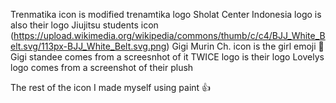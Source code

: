 Trenmatika icon is modified trenamtika logo
Sholat Center Indonesia logo is also their logo
Jiujitsu students icon (https://upload.wikimedia.org/wikipedia/commons/thumb/c/c4/BJJ_White_Belt.svg/113px-BJJ_White_Belt.svg.png)
Gigi Murin Ch. icon is the girl emoji 👧
Gigi standee comes from a screesnhot of it
TWICE logo is their logo
Lovelys logo comes from a screenshot of their plush

The rest of the icon I made myself using paint 👍